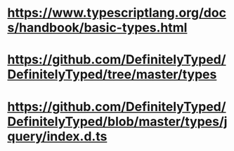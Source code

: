 # https://www.typescriptlang.org/docs/handbook/basic-types.html
# https://github.com/DefinitelyTyped/DefinitelyTyped/tree/master/types
# https://github.com/DefinitelyTyped/DefinitelyTyped/blob/master/types/jquery/index.d.ts